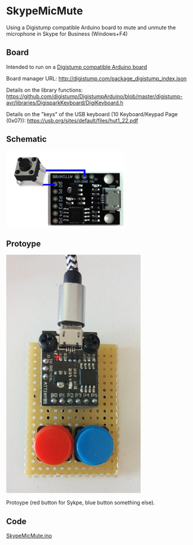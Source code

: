 # SkypeMicMute
Using a Digistump compatible Arduino board to mute and unmute the microphone in Skype for Business (Windows+F4)

## Board
Intended to run on a [Digistump compatible Arduino board](https://www.aliexpress.com/af/digispark-attiny85.html)

Board manager URL: http://digistump.com/package_digistump_index.json

Details on the library functions: https://github.com/digistump/DigistumpArduino/blob/master/digistump-avr/libraries/DigisparkKeyboard/DigiKeyboard.h

Details on the "keys" of the USB keyboard (10 Keyboard/Keypad Page (0x07)): https://usb.org/sites/default/files/hut1_22.pdf


## Schematic
![badly drawn schematic](SkypeMicMute_schematic.png?raw=true)

## Protoype
![working prototype](SkypeMicMute_prototype.jpg?raw=true)

Protoype (red button for Sykpe, blue button something else). 


## Code

[SkypeMicMute.ino](SkypeMicMute/SkypeMicMute.ino)

